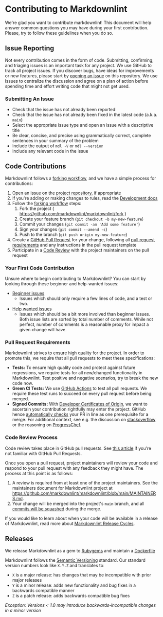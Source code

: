 # Contributing to Markdownlint
  
We're glad you want to contribute markdownlint! This document will help answer
common questions you may have during your first contribution. Please, try to
follow these guidelines when you do so.

## Issue Reporting

Not every contribution comes in the form of code. Submitting, confirming, and
triaging issues is an important task for any project. We use GitHub to track
all project issues. If you discover bugs, have ideas for improvements or new
features, please start by [opening an
issue](https://github.com/markdownlint/markdownlint/issues) on this repository.
We use issues to centralize the discussion and agree on a plan of action before
spending time and effort writing code that might not get used.

### Submitting An Issue

* Check that the issue has not already been reported
* Check that the issue has not already been fixed in the latest code
  (a.k.a. `main`)
* Select the appropriate issue type and open an issue with a descriptive title
* Be clear, concise, and precise using grammatically correct, complete sentences
  in your summary of the problem
* Include the output of `mdl -V` or `mdl --version`
* Include any relevant code in the issue

## Code Contributions

Markdownlint follows a [forking
workflow](https://guides.github.com/activities/forking/), and we have a simple
process for contributions:

1. Open an issue on the [project
   repository](https://github.com/markdownlint/markdownlint/issues), if
   appropriate
1. If you're adding or making changes to rules, read the [Development
   docs](#local-development)
1. Follow the [forking workflow](https://guides.github.com/activities/forking/)
   steps:
   1. Fork the project ( <https://github.com/markdownlint/markdownlint/fork> )
   1. Create your feature branch (`git checkout -b my-new-feature`)
   1. Commit your changes (`git commit -am 'Add some feature'`)
   1. Sign your changes (`git commit --amend -s`)
   1. Push to the branch (`git push origin my-new-feature`)
1. Create a [GitHub Pull
   Request](https://help.github.com/articles/about-pull-requests/) for your
   change, following all [pull request
   requirements](#pull-request-requirements) and any instructions in the pull
   request template
1. Participate in a [Code Review](#code-review-process) with the project
   maintainers on the pull request

### Your First Code Contribution

Unsure where to begin contributing to Markdownlint? You can start by looking
through these beginner and help-wanted issues:

* [Beginner issues](https://github.com/markdownlint/markdownlint/issues?q=is%3Aissue+is%3Aopen+label%3A%22good+first+issue%22+sort%3Acomments-desc)
   * Issues which should only require a few lines of code, and a test or two.
* [Help wanted issues](https://github.com/markdownlint/markdownlint/issues?q=is%3aissue+is%3aopen+label%3a%22help+wanted%22+sort%3Acomments-desc)
   * Issues which should be a bit more involved than beginner issues.  Both
     issue lists are sorted by total number of comments. While not perfect,
     number of comments is a reasonable proxy for impact a given change will
     have.

### Pull Request Requirements

Markdownlint strives to ensure high quality for the project. In order to
promote this, we require that all pull requests to meet these specifications:

* **Tests:** To ensure high quality code and protect against future
  regressions, we require tests for all new/changed functionality in
  Markdownlint. Test positive and negative scenarios, try to break the new code
  now.
* **Green CI Tests:** We use [GitHub
  Actions](https://github.com/markdownlint/markdownlint/actions) to test all pull
  requests. We require these test runs to succeed on every pull request before
  being merged.
* **Signed Commits:**  With [Developer Certificates of
  Origin](https://en.wikipedia.org/wiki/Developer_Certificate_of_Origin), we
  want to ascertain your contribution rightfully may enter the project. GitHub
  hence [automatically checks](https://github.com/apps/dco) your PR in line as
  one prerequisite for a merge. For additional context, see e.g. the discussion
  on
  [stackoverflow](https://stackoverflow.com/questions/1962094/what-is-the-sign-off-feature-in-git-for)
  or the reasoning on
  [ProgressChef](https://www.chef.io/blog/introducing-developer-certificate-of-origin).

### Code Review Process

Code review takes place in GitHub pull requests. See [this
article](https://help.github.com/articles/about-pull-requests/) if you're not
familiar with GitHub Pull Requests.

Once you open a pull request, project maintainers will review your code and
respond to your pull request with any feedback they might have. The process at
this point is as follows:

1. A review is required from at least one of the project maintainers. See the
   maintainers document for Markdownlint project at
   <https://github.com/markdownlint/markdownlint/blob/main/MAINTAINERS.md>.
1. Your change will be merged into the project's `main` branch, and all
   [commits will be
   squashed](https://help.github.com/en/articles/about-pull-request-merges#squash-and-merge-your-pull-request-commits)
   during the merge.

If you would like to learn about when your code will be available in a release
of Markdownlint, read more about [Markdownlint Release
Cycles](#release-cycles).

## Releases

We release Markdownlint as a gem to [Rubygems](https://rubygems.org/gems/mdl)
and maintain a [Dockerfile](https://hub.docker.com/r/mivok/markdownlint)

Markdownlint follows the [Semantic Versioning](https://semver.org/) standard.
Our standard version numbers look like `X.Y.Z` and translates to:

* `X` is a major release: has changes that may be incompatible with prior major
  releases
* `Y` is a minor release: adds new functionality and bug fixes in a backwards
  compatible manner
* `Z` is a patch release: adds backwards compatible bug fixes

*Exception: Versions < 1.0 may introduce backwards-incompatible changes in a
minor version*
